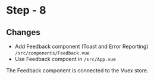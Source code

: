 # Step - 8

## Changes

- Add Feedback component (Toast and Error Reporting) `/src/components/Feedback.vue`
- Use Feedback compoent in `/src/App.vue`

The Feedback component is connected to the Vuex store.
